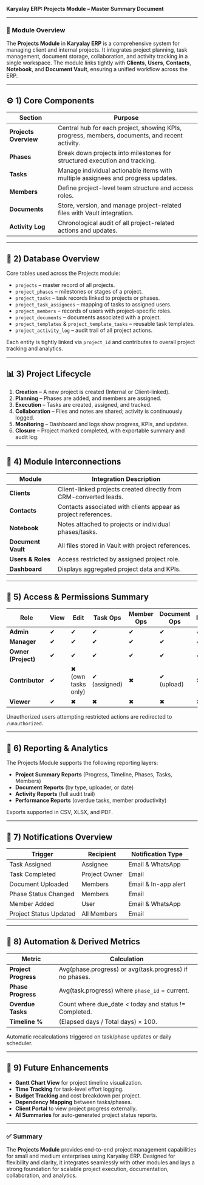 **Karyalay ERP: Projects Module – Master Summary Document**

---

### 🧩 Module Overview
The **Projects Module** in **Karyalay ERP** is a comprehensive system for managing client and internal projects. It integrates project planning, task management, document storage, collaboration, and activity tracking in a single workspace. The module links tightly with **Clients**, **Users**, **Contacts**, **Notebook**, and **Document Vault**, ensuring a unified workflow across the ERP.

---

## ⚙️ 1) Core Components
| Section | Purpose |
|----------|----------|
| **Projects Overview** | Central hub for each project, showing KPIs, progress, members, documents, and recent activity. |
| **Phases** | Break down projects into milestones for structured execution and tracking. |
| **Tasks** | Manage individual actionable items with multiple assignees and progress updates. |
| **Members** | Define project-level team structure and access roles. |
| **Documents** | Store, version, and manage project-related files with Vault integration. |
| **Activity Log** | Chronological audit of all project-related actions and updates. |

---

## 🧮 2) Database Overview
Core tables used across the Projects module:

- `projects` – master record of all projects.
- `project_phases` – milestones or stages of a project.
- `project_tasks` – task records linked to projects or phases.
- `project_task_assignees` – mapping of tasks to assigned users.
- `project_members` – records of users with project-specific roles.
- `project_documents` – documents associated with a project.
- `project_templates` & `project_template_tasks` – reusable task templates.
- `project_activity_log` – audit trail of all project actions.

Each entity is tightly linked via `project_id` and contributes to overall project tracking and analytics.

---

## 📊 3) Project Lifecycle
1. **Creation** – A new project is created (Internal or Client-linked).
2. **Planning** – Phases are added, and members are assigned.
3. **Execution** – Tasks are created, assigned, and tracked.
4. **Collaboration** – Files and notes are shared; activity is continuously logged.
5. **Monitoring** – Dashboard and logs show progress, KPIs, and updates.
6. **Closure** – Project marked completed, with exportable summary and audit log.

---

## 🔗 4) Module Interconnections
| Module | Integration Description |
|---------|--------------------------|
| **Clients** | Client-linked projects created directly from CRM-converted leads. |
| **Contacts** | Contacts associated with clients appear as project references. |
| **Notebook** | Notes attached to projects or individual phases/tasks. |
| **Document Vault** | All files stored in Vault with project references. |
| **Users & Roles** | Access restricted by assigned project role. |
| **Dashboard** | Displays aggregated project data and KPIs. |

---

## 🔐 5) Access & Permissions Summary
| Role | View | Edit | Task Ops | Member Ops | Document Ops | Reports |
|------|------|------|-----------|-------------|---------------|----------|
| **Admin** | ✔ | ✔ | ✔ | ✔ | ✔ | ✔ |
| **Manager** | ✔ | ✔ | ✔ | ✔ | ✔ | ✔ |
| **Owner (Project)** | ✔ | ✔ | ✔ | ✔ | ✔ | ✔ |
| **Contributor** | ✔ | ✖ (own tasks only) | ✔ (assigned) | ✖ | ✔ (upload) | ✖ |
| **Viewer** | ✔ | ✖ | ✖ | ✖ | ✖ | ✖ |

Unauthorized users attempting restricted actions are redirected to `/unauthorized`.

---

## 🧠 6) Reporting & Analytics
The Projects Module supports the following reporting layers:
- **Project Summary Reports** (Progress, Timeline, Phases, Tasks, Members)
- **Document Reports** (by type, uploader, or date)
- **Activity Reports** (full audit trail)
- **Performance Reports** (overdue tasks, member productivity)

Exports supported in CSV, XLSX, and PDF.

---

## 🔔 7) Notifications Overview
| Trigger | Recipient | Notification Type |
|----------|------------|------------------|
| Task Assigned | Assignee | Email & WhatsApp |
| Task Completed | Project Owner | Email |
| Document Uploaded | Members | Email & In-app alert |
| Phase Status Changed | Members | Email |
| Member Added | User | Email & WhatsApp |
| Project Status Updated | All Members | Email |

---

## 🧩 8) Automation & Derived Metrics
| Metric | Calculation |
|---------|--------------|
| **Project Progress** | Avg(phase.progress) or avg(task.progress) if no phases. |
| **Phase Progress** | Avg(task.progress) where `phase_id` = current. |
| **Overdue Tasks** | Count where due_date < today and status != Completed. |
| **Timeline %** | (Elapsed days / Total days) × 100. |

Automatic recalculations triggered on task/phase updates or daily scheduler.

---

## 🧠 9) Future Enhancements
- **Gantt Chart View** for project timeline visualization.
- **Time Tracking** for task-level effort logging.
- **Budget Tracking** and cost breakdown per project.
- **Dependency Mapping** between tasks/phases.
- **Client Portal** to view project progress externally.
- **AI Summaries** for auto-generated project status reports.

---

### ✅ Summary
The **Projects Module** provides end-to-end project management capabilities for small and medium enterprises using Karyalay ERP. Designed for flexibility and clarity, it integrates seamlessly with other modules and lays a strong foundation for scalable project execution, documentation, collaboration, and analytics.

